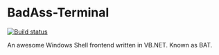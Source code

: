 BadAss-Terminal
====
[![Build status](https://ci.appveyor.com/api/projects/status/t6k1v0ygh3kwu8ok/branch/master)](https://ci.appveyor.com/project/deavmi/badass-terminal/branch/master)

An awesome Windows Shell frontend written in VB.NET. Known as BAT.
